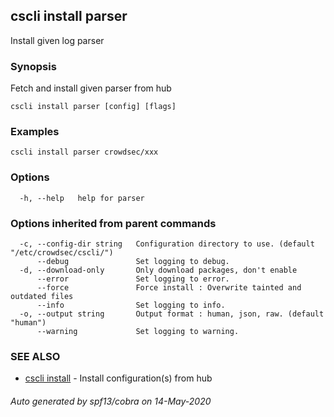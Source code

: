## cscli install parser

Install given log parser

### Synopsis

Fetch and install given parser from hub

```
cscli install parser [config] [flags]
```

### Examples

```
cscli install parser crowdsec/xxx
```

### Options

```
  -h, --help   help for parser
```

### Options inherited from parent commands

```
  -c, --config-dir string   Configuration directory to use. (default "/etc/crowdsec/cscli/")
      --debug               Set logging to debug.
  -d, --download-only       Only download packages, don't enable
      --error               Set logging to error.
      --force               Force install : Overwrite tainted and outdated files
      --info                Set logging to info.
  -o, --output string       Output format : human, json, raw. (default "human")
      --warning             Set logging to warning.
```

### SEE ALSO

* [cscli install](cscli_install.md)	 - Install configuration(s) from hub

###### Auto generated by spf13/cobra on 14-May-2020
